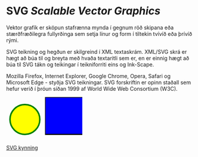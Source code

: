 # SVG _Scalable Vector Graphics_

Vektor grafík er sköpun stafrænna mynda í gegnum röð skipana eða stærðfræðilegra fullyrðinga sem setja línur og form í tiltekin tvívíð eða þrívíð rými.

SVG teikning og hegðun er skilgreind í XML textaskrám. XML/SVG skrá er hægt að búa til og breyta með hvaða textaritli sem er, en er einnig hægt að búa til SVG tákn og teikingar í teikniforriti eins og Ink-Scape.

Mozilla Firefox, Internet Explorer, Google Chrome, Opera, Safari og Microsoft Edge - styðja SVG teikningar. SVG forskriftin er opinn staðall sem hefur verið í þróun síðan 1999 af World Wide Web Consortium (W3C).

<div>
    <svg width="100" height="100">
        <circle cx="50" cy="50" r="40" stroke="green" stroke-width="4" fill="yellow" />
    </svg> 
    <svg width="100" height="110">
        <rect width="300" height="100" style="fill:rgb(0,0,255);stroke-width:3;stroke:rgb(0,0,0)" />
    </svg>
</div>

[SVG kynning](https://www.w3schools.com/graphics/svg_intro.asp)


